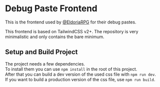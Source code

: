 # Debug Paste Frontend

This is the frontend used by [@EldoriaRPG](https://github.com/eldoriarpg) for their debug pastes.

This frontend is based on TailwindCSS v2+. The repository is very minimalistic and only contains the bare minimum.

## Setup and Build Project

The project needs a few dependencies.  
To install them you can use `npm install` in the root of this project.  
After that you can build a dev version of the used css file with `npm run dev`.   
If you want to build a production version of the css file, use `npm run build`.